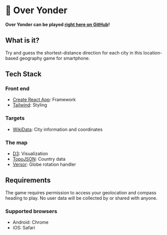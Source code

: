 # 🧭 Over Yonder

**Over Yonder can be played [right here on GitHub](https://thekakkun.github.io/over-yonder/)!**

## What is it?

Try and guess the shortest-distance direction for each city in this location-based geography game for smartphone.

## Tech Stack

### Front end

- [Create React App](https://create-react-app.dev/): Framework
- [Tailwind](https://tailwindcss.com/): Styling

### Targets

- [WikiData](https://www.wikidata.org/wiki/Wikidata:Main_Page): City information and coordinates

### The map

- [D3](https://d3js.org/): Visualization
- [TopoJSON](https://github.com/topojson/topojson): Country data
- [Versor](https://github.com/d3/versor): Globe rotation handler

## Requirements

The game requires permission to access your geolocation and compass heading to play. No user data will be collected by or shared with anyone.

### Supported browsers

- Android: Chrome
- iOS: Safari
